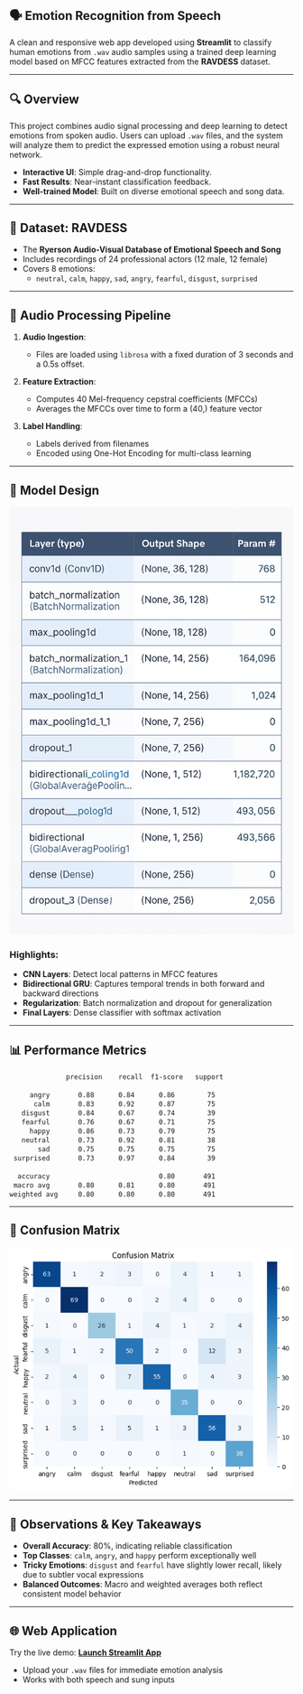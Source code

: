 ## 🗣️ Emotion Recognition from Speech

A clean and responsive web app developed using **Streamlit** to classify human emotions from `.wav` audio samples using a trained deep learning model based on MFCC features extracted from the **RAVDESS** dataset.

---

## 🔍 Overview

This project combines audio signal processing and deep learning to detect emotions from spoken audio. Users can upload `.wav` files, and the system will analyze them to predict the expressed emotion using a robust neural network.

- **Interactive UI**: Simple drag-and-drop functionality.
- **Fast Results**: Near-instant classification feedback.
- **Well-trained Model**: Built on diverse emotional speech and song data.

---

## 🎼 Dataset: RAVDESS

- The **Ryerson Audio-Visual Database of Emotional Speech and Song**
- Includes recordings of 24 professional actors (12 male, 12 female)
- Covers 8 emotions:
  - `neutral`, `calm`, `happy`, `sad`, `angry`, `fearful`, `disgust`, `surprised`

---

## 🔧 Audio Processing Pipeline

1. **Audio Ingestion**:
   - Files are loaded using `librosa` with a fixed duration of 3 seconds and a 0.5s offset.

2. **Feature Extraction**:
   - Computes 40 Mel-frequency cepstral coefficients (MFCCs)
   - Averages the MFCCs over time to form a (40,) feature vector

3. **Label Handling**:
   - Labels derived from filenames
   - Encoded using One-Hot Encoding for multi-class learning

---

## 🧠 Model Design

![Model Diagram](image-3.png)

### Highlights:
- **CNN Layers**: Detect local patterns in MFCC features
- **Bidirectional GRU**: Captures temporal trends in both forward and backward directions
- **Regularization**: Batch normalization and dropout for generalization
- **Final Layers**: Dense classifier with softmax activation

---

## 📊 Performance Metrics

```plaintext
              precision    recall  f1-score   support

     angry       0.88      0.84      0.86        75
      calm       0.83      0.92      0.87        75
   disgust       0.84      0.67      0.74        39
   fearful       0.76      0.67      0.71        75
     happy       0.86      0.73      0.79        75
   neutral       0.73      0.92      0.81        38
       sad       0.75      0.75      0.75        75
 surprised       0.73      0.97      0.84        39

  accuracy                           0.80       491
 macro avg       0.80      0.81      0.80       491
weighted avg     0.80      0.80      0.80       491
```

---

## 🔁 Confusion Matrix

![Confusion Matrix](98da24eb-6a45-4ee2-ac02-4db120a2164b.png)

---

## 🔎 Observations & Key Takeaways

- **Overall Accuracy**: 80%, indicating reliable classification
- **Top Classes**: `calm`, `angry`, and `happy` perform exceptionally well
- **Tricky Emotions**: `disgust` and `fearful` have slightly lower recall, likely due to subtler vocal expressions
- **Balanced Outcomes**: Macro and weighted averages both reflect consistent model behavior

---

## 🌐 Web Application

Try the live demo:
**[Launch Streamlit App]()**

- Upload your `.wav` files for immediate emotion analysis
- Works with both speech and sung inputs
